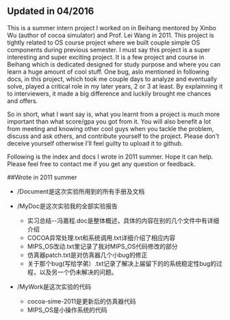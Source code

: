 ## Updated in 04/2016
This is a summer intern project I worked on in Beihang mentored by Xinbo Wu (author of cocoa simulator) and Prof. Lei Wang in 2011. This project is tightly related to OS course project where we built couple simple OS components during previous semester. I must say this project is a super interesting and super exciting project. It is a few project and course in Beihang which is dedicated designed for study purpose and where you can learn a huge amount of cool stuff. One bug, aslo mentioned in following docs, in this project, which took me couple days to analyze and eventually solve, played a critical role in my later years, 2 or 3 at least. By explainning it to interviewers, it made a big difference and luckily brought me chances and offers.

So in short, what I want say is, what you learnt from a project is much more important than what score/gpa you got from it. You will also benefit a lot from meeting and knowing other cool guys when you tackle the problem, discuss and ask others, and contribute yourself to the project. Please don't deceive yourself otherwise I'll feel guilty to upload it to github. 

Following is the index and docs I wrote in 2011 summer. Hope it can help. Please feel free to contact me if you get any question or feedback.


##Wrote in 2011 summer			
- /Document是这次实验所用到的所有手册及文档

- /MyDoc是这次实验我的全部实验报告
	- 实习总结--冯嘉程.doc是整体概述，具体的内容在别的几个文件中有详细介绍
	- COCOA异常处理.txt和系统调用.txt详细介绍了相应内容
	- MIPS_OS改动.txt里记录了我对MIPS_OS代码修改的部分
	- 仿真器patch.txt是对仿真器几个小bug的修正
	- 关于那个bug(写给学弟）.txt记录了解决上届留下的的系统稳定性bug的过程，以及另一个仍未解决的问题。
	

- /MyWork是这次实验的代码
	- cocoa-sime-2011是更新后的仿真器代码
	- MIPS_OS是小操作系统的代码
